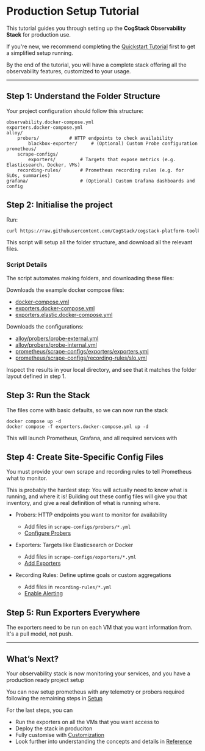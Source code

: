 # Production Setup Tutorial

This tutorial guides you through setting up the **CogStack Observability Stack** for production use.

If you're new, we recommend completing the [Quickstart Tutorial](../get-started/quickstart.md) first to get a simplified setup running.

By the end of the tutorial, you will have a complete stack offering all the observability features, customized to your usage. 

---

## Step 1: Understand the Folder Structure

Your project configuration should follow this structure:

```
observability.docker-compose.yml
exporters.docker-compose.yml
alloy/
    probers/           # HTTP endpoints to check availability
        blackbox-exporter/     # (Optional) Custom Probe configuration
prometheus/
    scrape-configs/
        exporters/         # Targets that expose metrics (e.g. Elasticsearch, Docker, VMs)
    recording-rules/       # Prometheus recording rules (e.g. for SLOs, summaries)
grafana/                   # (Optional) Custom Grafana dashboards and config
```

## Step 2: Initialise the project

Run:
```bash
curl https://raw.githubusercontent.com/CogStack/cogstack-platform-toolkit/refs/heads/main/observability/examples/full/full-quickstart.sh | bash
```

This script will setup all the folder structure, and download all the relevant files.

### Script Details
The script automates making folders, and downloading these files:

Downloads the example docker compose files:
- [docker-compose.yml](../../../observability/examples/full/docker-compose.yml)
- [exporters.docker-compose.yml](../../../observability/examples/full/exporters.docker-compose.yml)
- [exporters.elastic.docker-compose.yml](../../../observability/examples/full/exporters.elastic.docker-compose.yml)

Downloads the configurations:
- [alloy/probers/probe-external.yml](../../../observability/examples/full/alloy/probers/probe-external.yml)
- [alloy/probers/probe-internal.yml ](../../../observability/examples/full/alloy/probers/probe-internal.yml)
- [prometheus/scrape-configs/exporters/exporters.yml](../../../observability/examples/full/prometheus/scrape-configs/exporters/exporters.yml)
- [prometheus/scrape-configs/recording-rules/slo.yml](../../../observability/examples/full/prometheus/scrape-configs/recording-rules/slo.yml)



Inspect the results in your local directory, and see that it matches the folder layout defined in step 1. 

## Step 3: Run the Stack
The files come with basic defaults, so we can now run the stack


   ```
   docker compose up -d
   docker compose -f exporters.docker-compose.yml up -d
   ```

This will launch Prometheus, Grafana, and all required services with 


## Step 4: Create Site-Specific Config Files
You must provide your own scrape and recording rules to tell Prometheus what to monitor.

This is probably the hardest step: You will actually need to know what is running, and where it is! Building out these config files will give you that inventory, and give a real definition of what is running where.

- Probers: HTTP endpoints you want to monitor for availability
  - Add files in `scrape-configs/probers/*.yml`
  - [Configure Probers](./probing.md)
  
- Exporters: Targets like Elasticsearch or Docker
  - Add files in `scrape-configs/exporters/*.yml`
  - [Add Exporters](./telemetry.md)

- Recording Rules: Define uptime goals or custom aggregations
  - Add files in `recording-rules/*.yml`
  - [Enable Alerting](./alerting.md)

## Step 5: Run Exporters Everywhere
The exporters need to be run on each VM that you want information from. It's a pull model, not push.


---

## What’s Next?

Your observability stack is now monitoring your services, and you have a production ready project setup

You can now setup prometheus with any telemetry or probers required following the remaining steps in [Setup](./_index.md)

For the last steps, you can 

- Run the exporters on all the VMs that you want access to 
- Deploy the stack in produciton
- Fully customise with [Customization](../customization/_index.md)
- Look further into understanding the concepts and details in [Reference](../reference/_index.md)

